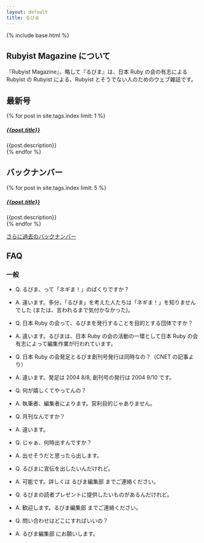 ```yaml
---
layout: default
title: るびま
---
```

{% include base.html %}

## Rubyist Magazine について

『Rubyist Magazine』、略して『るびま』は、日本 Ruby の会の有志による Rubyist の Rubyist による、Rubyist とそうでない人のためのウェブ雑誌です。

## 最新号

{% for post in site.tags.index limit: 1 %}
<div class="card">
    <h5 class="card-header">
      <a href="{{base}}{{ post.url }}">{{post.title}}</a>
    </h5>
    <div class="card-body">
      {{post.description}}
    </div>
</div>
{% endfor %}

## バックナンバー

<div class="card-group">
{% for post in site.tags.index limit: 5 %}
    <div class="card">
        <h5 class="card-header">
            <a href="{{base}}{{ post.url }}">{{post.title}}</a>
        </h5>
        <div class="card-body">
            {{post.description}}
        </div>
    </div>
{% endfor %}
</div>

<a href="#">さらに過去のバックナンバー</a>

## FAQ

### 一般

- Q. るびま、って「ネギま！」のぱくりですか？
- A. 違います。多分。「るびま」を考えた人たちは「ネギま！」を知りませんでした (または、言われるまで気付かなかった)。

- Q. 日本 Ruby の会って、るびまを発行することを目的とする団体ですか？
- A. 違います。るびまは、日本 Ruby の会の活動の一環として日本 Ruby の会有志によって編集作業が行われています。

- Q. 日本 Ruby の会発足とるびま創刊号発行は同時なの？（CNET の記事より）
- A. 違います。発足は 2004 8/8, 創刊号の発行は 2004 9/10 です。

- Q. 何が嬉しくてやってんの？
- A. 執筆者、編集者によります。営利目的じゃありません。

- Q. 月刊なんですか？
- A. 違います。

- Q. じゃぁ、何時出すんですか？
- A. 出せそうだと思ったら出します。

- Q. るびまに宣伝を出したいんだけれど。
- A. 可能です。詳しくは るびま編集部 までご連絡ください。

- Q. るびまの読者プレゼントに提供したいものがあるんだけれど。
- A. 歓迎します。るびま編集部 までご連絡ください。

- Q. 問い合わせはどこにすればいいの？
- A. るびま編集部 にお願いします。
